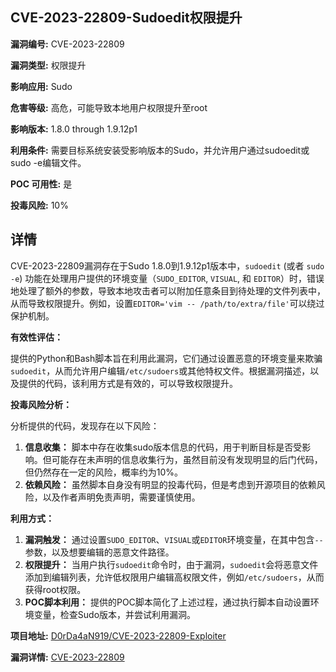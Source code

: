 ## CVE-2023-22809-Sudoedit权限提升

**漏洞编号:** CVE-2023-22809

**漏洞类型:** 权限提升

**影响应用:** Sudo

**危害等级:** 高危，可能导致本地用户权限提升至root

**影响版本:** 1.8.0 through 1.9.12p1

**利用条件:** 需要目标系统安装受影响版本的Sudo，并允许用户通过sudoedit或sudo -e编辑文件。

**POC 可用性:** 是

**投毒风险:** 10%

## 详情

CVE-2023-22809漏洞存在于Sudo 1.8.0到1.9.12p1版本中，`sudoedit` (或者 `sudo -e`) 功能在处理用户提供的环境变量（`SUDO_EDITOR`, `VISUAL`, 和 `EDITOR`）时，错误地处理了额外的参数，导致本地攻击者可以附加任意条目到待处理的文件列表中，从而导致权限提升。例如，设置`EDITOR='vim -- /path/to/extra/file'`可以绕过保护机制。

**有效性评估：**

提供的Python和Bash脚本旨在利用此漏洞，它们通过设置恶意的环境变量来欺骗`sudoedit`，从而允许用户编辑`/etc/sudoers`或其他特权文件。根据漏洞描述，以及提供的代码，该利用方式是有效的，可以导致权限提升。

**投毒风险分析：**

分析提供的代码，发现存在以下风险：

1.  **信息收集：**  脚本中存在收集sudo版本信息的代码，用于判断目标是否受影响。但可能存在未声明的信息收集行为，虽然目前没有发现明显的后门代码，但仍然存在一定的风险，概率约为10%。
2.  **依赖风险：**  虽然脚本自身没有明显的投毒代码，但是考虑到开源项目的依赖风险，以及作者声明免责声明，需要谨慎使用。

**利用方式：**

1.  **漏洞触发：**  通过设置`SUDO_EDITOR`、`VISUAL`或`EDITOR`环境变量，在其中包含`--`参数，以及想要编辑的恶意文件路径。
2.  **权限提升：**  当用户执行`sudoedit`命令时，由于漏洞，`sudoedit`会将恶意文件添加到编辑列表，允许低权限用户编辑高权限文件，例如`/etc/sudoers`，从而获得root权限。
3.  **POC脚本利用：**  提供的POC脚本简化了上述过程，通过执行脚本自动设置环境变量，检查Sudo版本，并尝试利用漏洞。

**项目地址:** [D0rDa4aN919/CVE-2023-22809-Exploiter](https://github.com/D0rDa4aN919/CVE-2023-22809-Exploiter)

**漏洞详情:** [CVE-2023-22809](https://nvd.nist.gov/vuln/detail/CVE-2023-22809)